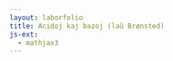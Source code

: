 ```yaml
---
layout: laborfolio
title: Acidoj kaj bazoj (laŭ Brønsted)
js-ext:
  - mathjax3
---
```


<!--
https://www.vedantu.com/chemistry/acids-and-bases
-->

<!--
acidoj:

HCl
H2SO4
H2CO3


bazoj:

NH3
NaOH
KOH
Ca(OH)2

reakcioj:

HCl + H2O <-> Cl- + H3O+
NH3 + H2O <-> NH4+ + OH-



-->